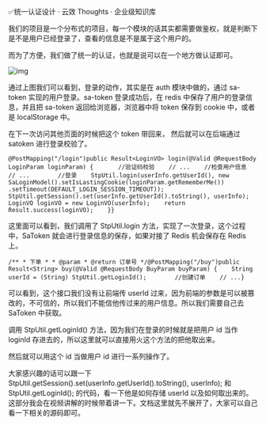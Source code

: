 ✅统一认证设计 · 云效 Thoughts · 企业级知识库

我们的项目是一个分布式的项目，每一个模块的话其实都需要做鉴权，就是判断下是不是用户已经登录了，查看的信息是不是属于这个用户的。

而为了方便，我们做了统一的认证，也就是说可以在一个地方做认证即可。



![img](https://cdn.nlark.com/yuque/__puml/ad29237f9c2647150d7f93c2d07f13be.svg)



通过上图我们可以看到，登录的动作，其实是在 auth 模块中做的，通过 sa-token 实现的用户登录。sa-token 登录成功后，在 redis 中保存了用户的登录信息，并且把 sa-token 返回给浏览器，浏览器中将 token 保存到 cookie 中，或者是 localStorage 中。

在下一次访问其他页面的时候把这个 token 带回来， 然后就可以在后端通过 satoken 进行登录校验了。

```
@PostMapping("/login")public Result<LoginVO> login(@Valid @RequestBody LoginParam loginParam) {       //验证码校验    // ...    //检查用户信息    // ...        //登录    StpUtil.login(userInfo.getUserId(), new SaLoginModel().setIsLastingCookie(loginParam.getRememberMe())            .setTimeout(DEFAULT_LOGIN_SESSION_TIMEOUT));    StpUtil.getSession().set(userInfo.getUserId().toString(), userInfo);    LoginVO loginVO = new LoginVO(userInfo);    return Result.success(loginVO);    }}
```

这里面可以看到，我们调用了 StpUtil.login 方法，实现了一次登录，这个过程中，SaToken 就会进行登录信息的保存，如果对接了 Redis 机会保存在 Redis 上。

```
/** * 下单 * * @param * @return 订单号 */@PostMapping("/buy")public Result<String> buy(@Valid @RequestBody BuyParam buyParam) {    String userId = (String) StpUtil.getLoginId();        //创建订单    // ...}
```

可以看到，这个接口我们没有让前端传 userId 过来，因为前端的参数是可以被篡改的，不可信的，所以我们不能信他传过来的用户信息。所以我们需要自己去 SaToken 中获取。

调用 StpUtil.getLoginId() 方法，因为我们在登录的时候就是把用户 id 当作 loginId 存进去的，所以这里就可以直接用火这个方法的把他取出来。

然后就可以用这个 id 当做用户 id 进行一系列操作了。

大家感兴趣的话可以跟一下 StpUtil.getSession().set(userInfo.getUserId().toString(), userInfo); 和 StpUtil.getLoginId(); 的代码，看一下他是如何存储 userId 以及如何取出来的。这部分我会在视频讲解的时候带着讲一下。文档这里就先不展开了，大家可以自己看一下相关的源码即可。